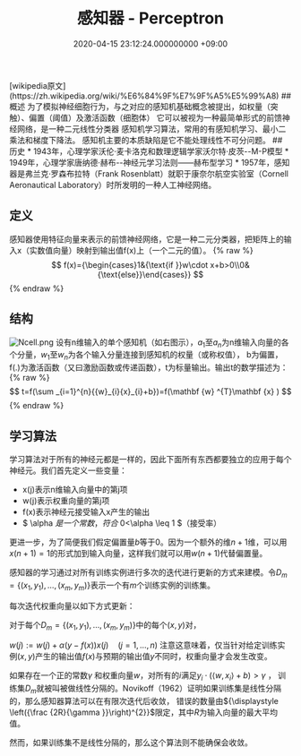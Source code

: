 ﻿---
layout: post
title: 感知器 - Perceptron
date: 2020-04-15 23:12:24.000000000 +09:00
---
<link rel="stylesheet" href="https://cdn.jsdelivr.net/npm/katex@0.10.2/dist/katex.min.css" integrity="sha384-yFRtMMDnQtDRO8rLpMIKrtPCD5jdktao2TV19YiZYWMDkUR5GQZR/NOVTdquEx1j" crossorigin="anonymous">
<script defer src="https://cdn.jsdelivr.net/npm/katex@0.10.2/dist/katex.min.js" integrity="sha384-9Nhn55MVVN0/4OFx7EE5kpFBPsEMZxKTCnA+4fqDmg12eCTqGi6+BB2LjY8brQxJ" crossorigin="anonymous"></script>
<script defer src="https://cdn.jsdelivr.net/npm/katex@0.10.2/dist/contrib/auto-render.min.js" integrity="sha384-kWPLUVMOks5AQFrykwIup5lo0m3iMkkHrD0uJ4H5cjeGihAutqP0yW0J6dpFiVkI" crossorigin="anonymous" onload="renderMathInElement(document.body,   {delimiters: [{left: '$$', right: '$$', display: true},{left: '$', right: '$', display: false}]});"></script>
[wikipedia原文](https://zh.wikipedia.org/wiki/%E6%84%9F%E7%9F%A5%E5%99%A8)
## 概述  
为了模拟神经细胞行为，与之对应的感知机基础概念被提出，如权量（突触）、偏置（阈值）及激活函数（细胞体） 
它可以被视为一种最简单形式的前馈神经网络，是一种二元线性分类器
感知机学习算法，常用的有感知机学习、最小二乘法和梯度下降法。
感知机主要的本质缺陷是它不能处理线性不可分问题。
## 历史  
* 1943年，心理学家沃伦·麦卡洛克和数理逻辑学家沃尔特·皮茨--M-P模型
* 1949年，心理学家唐纳德·赫布--神经元学习法则——赫布型学习
* 1957年，感知器是弗兰克·罗森布拉特（Frank Rosenblatt）就职于康奈尔航空实验室（Cornell Aeronautical Laboratory）时所发明的一种人工神经网络。  

## 定义  
感知器使用特征向量来表示的前馈神经网络，它是一种二元分类器，把矩阵上的输入x（实数值向量）映射到输出值f(x)上（一个二元的值）。
{% raw %}
$$ f(x)={\begin{cases}1&{\text{if }}w\cdot x+b>0\\0&{\text{else}}\end{cases}} $$
{% endraw %}
## 结构  
![Ncell.png](https://upload.wikimedia.org/wikipedia/commons/thumb/9/97/Ncell.png/300px-Ncell.png)
设有n维输入的单个感知机（如右图示），$a_1$至$a_n$为n维输入向量的各个分量，$w_1$至$w_n$为各个输入分量连接到感知机的权量（或称权值），
b为偏置，f(.)为激活函数（又曰激励函数或传递函数），t为标量输出。输出t的数学描述为：
{% raw %}
$$ t=f(\sum _{i=1}^{n}{{w}_{i}{x}_{i}+b})=f(\mathbf {w} ^{T}\mathbf {x} ) $$
{% endraw %}
## 学习算法
学习算法对于所有的神经元都是一样的，因此下面所有东西都要独立的应用于每个神经元。我们首先定义一些变量：
* x(j)表示n维输入向量中的第j项
* w(j)表示权重向量的第j项
* f(x)表示神经元接受输入x产生的输出
* $ \alpha $是一个常数，符合$ 0<\alpha \leq 1 $（接受率）

更进一步，为了简便我们假定偏置量${\displaystyle b}$等于0。因为一个额外的维${\displaystyle n+1}$维，可以用${\displaystyle x(n+1)=1}$的形式加到输入向量，这样我们就可以用${\displaystyle w(n+1)}$代替偏置量。

感知器的学习通过对所有训练实例进行多次的迭代进行更新的方式来建模。令${\displaystyle D_{m}=\{(x_{1},y_{1}),\dots ,(x_{m},y_{m})\}}$表示一个有${\displaystyle m}$个训练实例的训练集。

每次迭代权重向量以如下方式更新：

对于每个${\displaystyle D_{m}=\{(x_{1},y_{1}),\dots ,(x_{m},y_{m})\}}$中的每个${\displaystyle (x,y)}$对，

${\displaystyle w(j):=w(j)+{\alpha (y-f(x))}{x(j)}\quad (j=1,\ldots ,n)}$
注意这意味着，仅当针对给定训练实例${\displaystyle (x,y)}$产生的输出值${\displaystyle f(x)}$与预期的输出值${\displaystyle y}$不同时，权重向量才会发生改变。

如果存在一个正的常数${\displaystyle \gamma }$ 和权重向量${\displaystyle w}$，对所有的${\displaystyle i}$满足${\displaystyle y_{i}\cdot \left(\langle w,x_{i}\rangle +b\right)>\gamma }$ ，
训练集${\displaystyle D_{m}}$就被叫被做线性分隔的。Novikoff（1962）证明如果训练集是线性分隔的，那么感知器算法可以在有限次迭代后收敛，
错误的数量由${\displaystyle \left({\frac {2R}{\gamma }}\right)^{2}}$限定，其中${\displaystyle R}$为输入向量的最大平均值。

然而，如果训练集不是线性分隔的，那么这个算法则不能确保会收敛。